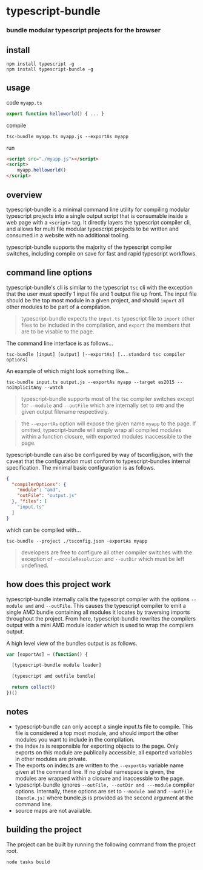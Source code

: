 # typescript-bundle
### bundle modular typescript projects for the browser
## install
```
npm install typescript -g
npm install typescript-bundle -g 
```
## usage
code ```myapp.ts```
```typescript
export function helloworld() { ... }
```
compile
```
tsc-bundle myapp.ts myapp.js --exportAs myapp
```
run
```html
<script src="./myapp.js"></script>
<script>
    myapp.helloworld()
</script>
```

## overview

typescript-bundle is a minimal command line utility for compiling modular typescript projects into a single output script that is consumable inside a web page with a ```<script>``` tag. It directly layers the typescript compiler cli, and allows for multi file modular typescript projects to be written and consumed in a website with no additional tooling. 

typescript-bundle supports the majority of the typescript compiler switches, including compile on save for fast and rapid typescript workflows. 

## command line options

typescript-bundle's cli is similar to the typescript ```tsc``` cli with the exception that the user must specify 1 input file and 1 output
file up front. The input file should be the top most module in a given project, and should ```import``` all other modules to be part of a compilation.

> typescript-bundle expects the ```input.ts``` typescript file to ```import``` other files to be included in the compilation, and ```export``` the members that are to be visable to the page.

The command line interface is as follows...
```
tsc-bundle [input] [output] [--exportAs] [...standard tsc compiler options]
```
An example of which might look something like...
```
tsc-bundle input.ts output.js --exportAs myapp --target es2015 --noImplicitAny --watch
```
> typescript-bundle supports most of the tsc compiler switches except for ```--module``` and ```--outFile``` which are internally set to ```AMD``` and the given output filename respectively.

> the ```--exportAs``` option will expose the given name ```myapp``` to the page. If omitted, typecript-bundle will simply wrap all compiled modules within a function closure, with exported modules inaccessible to the page.

typescript-bundle can also be configured by way of tsconfig.json, with the caveat that the configuration must conform to typescript-bundles internal specification. The minimal basic configuration is as follows. 

```json
{
  "compilerOptions": {
    "module": "amd",
    "outFile": "output.js"
  }, "files": [
    "input.ts"
  ]
}
``` 
which can be compiled with...
```
tsc-bundle --project ./tsconfig.json -exportAs myapp
```
> developers are free to configure all other compiler switches with the exception of ```--moduleResolution``` and ```--outDir``` which must be left undefined.

## how does this project work

typescript-bundle internally calls the typescript compiler with the options ```--module amd``` and
```--outFile```. This causes the typescript compiler to emit a single AMD bundle containing all modules
it locates by traversing imports throughout the project. From here, typescript-bundle rewrites the 
compilers output with a mini AMD module loader which is used to wrap the compilers output.

A high level view of the bundles output is as follows.

```javascript
var [exportAs] = (function() {

  [typescript-bundle module loader]

  [typescript amd outfile bundle]

  return collect()
})()
```

## notes

- typescript-bundle can only accept a single input.ts file to compile. This file is considered a top most module, 
and should import the other modules you want to include in the compilation.
- the index.ts is responsible for exporting objects to the page. Only exports on this module are publically accessible, 
all exported variables in other modules are private. 
- The exports on index.ts are written to the ```--exportAs``` variable name given at the command line. If no global 
namespace is given, the modules are wrapped within a closure and inaccessble to the page.
- typescript-bundle ignores ```--outFile, --outDir and ---module``` compiler options.  Internally, these options are set
to ```--module amd``` and ```--outFile [bundle.js]``` where bundle.js is provided as the second argument at the command line.
- source maps are not available. 

## building the project
The project can be built by running the following command from the project root.
```
node tasks build
```